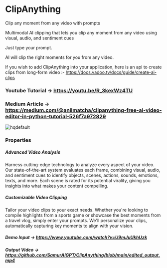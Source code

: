 # ClipAnything
Clip any moment from any video with prompts

Multimodal AI clipping that lets you clip any moment from any video using visual, audio, and sentiment cues

Just type your prompt.

AI will clip the right moments for you from any video.

If you wish to add ClipAnything into your application, here is an api to create clips from long-form video :- https://docs.vadoo.tv/docs/guide/create-ai-clips

### Youtube Tutorial -> https://youtu.be/R_3kexWz4TU

### Medium Article -> https://medium.com/@anilmatcha/clipanything-free-ai-video-editor-in-python-tutorial-526f7a972829

![hqdefault](https://github.com/user-attachments/assets/9689a74c-598a-4aab-b02e-54673941c2b9)

### Properties

##### Advanced Video Analysis

Harness cutting-edge technology to analyze every aspect of your video. Our state-of-the-art system evaluates each frame, combining visual, audio, and sentiment cues to identify objects, scenes, actions, sounds, emotions, texts, and more. Each scene is rated for its potential virality, giving you insights into what makes your content compelling.

##### Customizable Video Clipping

Tailor your video clips to your exact needs. Whether you're looking to compile highlights from a sports game or showcase the best moments from a travel vlog, simply enter your prompts. We'll personalize your clips, automatically capturing key moments to align with your vision.

##### Demo Input -> https://www.youtube.com/watch?v=U9mJuUkhUzk

##### Output Video -> https://github.com/SamurAIGPT/ClipAnything/blob/main/edited_output.mp4
